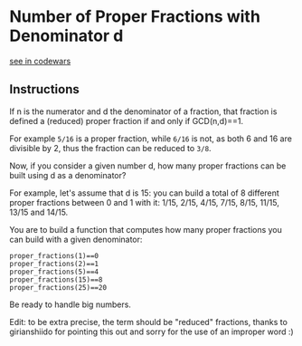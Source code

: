 # Number of Proper Fractions with Denominator d

[see in codewars](https://www.codewars.com/kata/55b7bb74a0256d4467000070)

## Instructions

If n is the numerator and d the denominator of a fraction, that fraction is defined a (reduced) proper fraction if and only if GCD(n,d)==1.

For example `5/16` is a proper fraction, while `6/16` is not, as both 6 and 16 are divisible by 2, thus the fraction can be reduced to `3/8`.

Now, if you consider a given number d, how many proper fractions can be built using d as a denominator?

For example, let's assume that d is 15: you can build a total of 8 different proper fractions between 0 and 1 with it: 1/15, 2/15, 4/15, 7/15, 8/15, 11/15, 13/15 and 14/15.

You are to build a function that computes how many proper fractions you can build with a given denominator:

```
proper_fractions(1)==0
proper_fractions(2)==1
proper_fractions(5)==4
proper_fractions(15)==8
proper_fractions(25)==20
```

Be ready to handle big numbers.

Edit: to be extra precise, the term should be "reduced" fractions, thanks to girianshiido for pointing this out and sorry for the use of an improper word :)